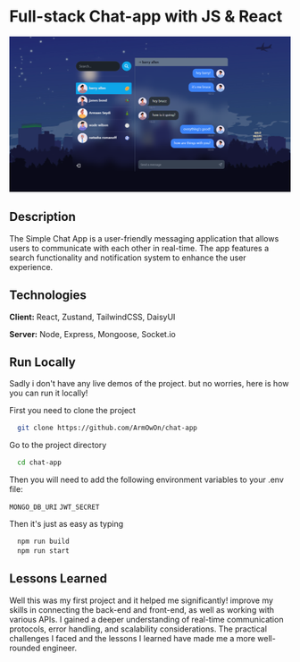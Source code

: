 # Full-stack Chat-app with JS & React

![App Screenshot](/screenshots/Screenshot%202024-04-19%20000133.png)

## Description

The Simple Chat App is a user-friendly messaging application that allows users to communicate with each other in real-time. The app features a search functionality and notification system to enhance the user experience.

## Technologies

**Client:** React, Zustand, TailwindCSS, DaisyUI

**Server:** Node, Express, Mongoose, Socket.io

## Run Locally

Sadly i don't have any live demos of the project. but no worries, here is how you can run it locally!

First you need to clone the project

```bash
  git clone https://github.com/ArmOwOn/chat-app
```

Go to the project directory

```bash
  cd chat-app
```

Then you will need to add the following environment variables to your .env file:

`MONGO_DB_URI` `JWT_SECRET`

Then it's just as easy as typing

```bash
  npm run build
  npm run start
```

## Lessons Learned

Well this was my first project and it helped me significantly! improve my skills in connecting the back-end and front-end, as well as working with various APIs. I gained a deeper understanding of real-time communication protocols, error handling, and scalability considerations. The practical challenges I faced and the lessons I learned have made me a more well-rounded engineer.
